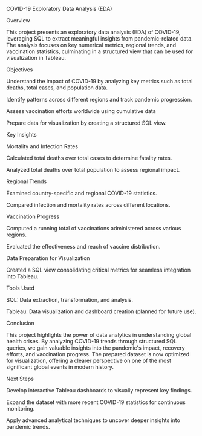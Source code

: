 COVID-19 Exploratory Data Analysis (EDA)

Overview

This project presents an exploratory data analysis (EDA) of COVID-19, leveraging SQL to extract meaningful insights from pandemic-related data. The analysis focuses on key numerical metrics, regional trends, and vaccination statistics, culminating in a structured view that can be used for visualization in Tableau.

Objectives

Understand the impact of COVID-19 by analyzing key metrics such as total deaths, total cases, and population data.

Identify patterns across different regions and track pandemic progression.

Assess vaccination efforts worldwide using cumulative data

Prepare data for visualization by creating a structured SQL view.

Key Insights

Mortality and Infection Rates

Calculated total deaths over total cases to determine fatality rates.

Analyzed total deaths over total population to assess regional impact.

Regional Trends

Examined country-specific and regional COVID-19 statistics.

Compared infection and mortality rates across different locations.

Vaccination Progress

Computed a running total of vaccinations administered across various regions.

Evaluated the effectiveness and reach of vaccine distribution.

Data Preparation for Visualization

Created a SQL view consolidating critical metrics for seamless integration into Tableau.

Tools Used

SQL: Data extraction, transformation, and analysis.

Tableau: Data visualization and dashboard creation (planned for future use).

Conclusion

This project highlights the power of data analytics in understanding global health crises. By analyzing COVID-19 trends through structured SQL queries, we gain valuable insights into the pandemic's impact, recovery efforts, and vaccination progress. The prepared dataset is now optimized for visualization, offering a clearer perspective on one of the most significant global events in modern history.

Next Steps

Develop interactive Tableau dashboards to visually represent key findings.

Expand the dataset with more recent COVID-19 statistics for continuous monitoring.

Apply advanced analytical techniques to uncover deeper insights into pandemic trends.

